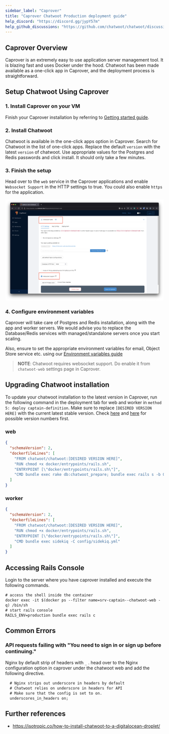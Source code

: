 ```yaml
---
sidebar_label: "Caprover"
title: "Caprover Chatwoot Production deployment guide"
help_discord: "https://discord.gg/jypY57m"
help_github_discussions: "https://github.com/chatwoot/chatwoot/discussions/categories/self-hosted"
---
```


## Caprover Overview

Caprover is an extremely easy to use application server management tool. It is blazing fast and uses Docker under the hood. Chatwoot has been made available as a one-click app in Caprover, and the deployment process is straightforward.


## Setup Chatwoot Using Caprover
### 1. Install Caprover on your VM

Finish your Caprover installation by referring to [Getting started guide](https://caprover.com/docs/get-started.html).

### 2. Install Chatwoot

Chatwoot is available in the one-click apps option in Caprover. Search for Chatwoot in the list of one-click apps. Replace the default `version` with the latest `version` of chatwoot. Use appropriate values for the Postgres and Redis passwords and click install. It should only take a few minutes.

### 3. Finish the setup

Head over to the `web` service in the Caprover applications and enable `Websocket Support` in the HTTP settings to true. You could also enable `https` for the application.


![caprover-enable-websocket](./images/caprover-websocket.png)

### 4. Configure environment variables

Caprover will take care of Postgres and Redis installation, along with the app and worker servers. We would advise you to replace the Database/Redis services with managed/standalone servers once you start scaling.

Also, ensure to set the appropriate environment variables for email, Object Store service etc. using our [Environment variables guide](/docs/self-hosted/configuration/environment-variables)


> **NOTE**: Chatwoot requires websocket support. Do enable it from `chatwoot-web` settings page in Caprover.


## Upgrading Chatwoot installation

To update your chatwoot installation to the latest version in Caprover, run the following command in the deployment tab for web and worker in `method 5: deploy captain-definition`. Make sure to replace `[DESIRED VERSION HERE]` with the current latest stable version. Check [here](https://www.chatwoot.com/changelog/) and [here](https://hub.docker.com/r/chatwoot/chatwoot/tags) for possible version numbers first.

### web

```json
{
  "schemaVersion": 2,
  "dockerfileLines": [
    "FROM chatwoot/chatwoot:[DESIRED VERSION HERE]",
    "RUN chmod +x docker/entrypoints/rails.sh",
    "ENTRYPOINT [\"docker/entrypoints/rails.sh\"]",
    "CMD bundle exec rake db:chatwoot_prepare; bundle exec rails s -b 0.0.0.0 -p 3000"
  ]
}
```

### worker
```json
{
  "schemaVersion": 2,
  "dockerfileLines": [
    "FROM chatwoot/chatwoot:[DESIRED VERSION HERE]",
    "RUN chmod +x docker/entrypoints/rails.sh",
    "ENTRYPOINT [\"docker/entrypoints/rails.sh\"]",
    "CMD bundle exec sidekiq -C config/sidekiq.yml"
  ]
}
```

## Accessing Rails Console

Login to the server where you have caprover installed and execute the following commands.

```
# access the shell inside the container
docker exec -it $(docker ps --filter name=srv-captain--chatwoot-web -q) /bin/sh
# start rails console
RAILS_ENV=production bundle exec rails c
```

## Common Errors

### API requests failing with "You need to sign in or sign up before continuing."

Nginx by default strip of headers with `_` . head over to the Nginx configuration option in caprover under the chatwoot web and add the following directive.

```
  # Nginx strips out underscore in headers by default
  # Chatwoot relies on underscore in headers for API
  # Make sure that the config is set to on.
  underscores_in_headers on;
  ```


## Further references

- https://isotropic.co/how-to-install-chatwoot-to-a-digitalocean-droplet/
